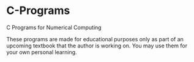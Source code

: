 # C-Programs
C Programs for Numerical Computing

These programs are made for educational purposes only as part of an upcoming textbook that the author is working on. 
You may use them for your own personal learning.
